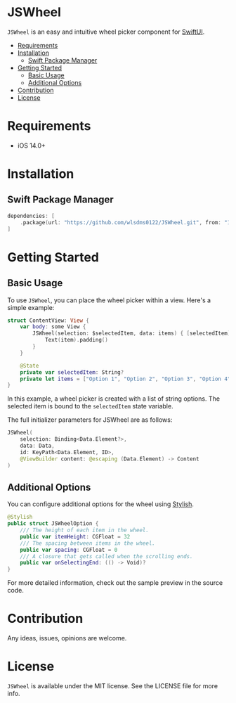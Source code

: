 # JSWheel
`JSWheel` is an easy and intuitive wheel picker component for [SwiftUI](https://developer.apple.com/kr/xcode/swiftui/).

- [Requirements](#requirements)
- [Installation](#installation)
  - [Swift Package Manager](#swift-package-manager)
- [Getting Started](#getting-started)
  - [Basic Usage](#basic-usage)
  - [Additional Options](#additional-options)
- [Contribution](#contribution)
- [License](#license)

# Requirements

- iOS 14.0+

# Installation
## Swift Package Manager
```swift
dependencies: [
    .package(url: "https://github.com/wlsdms0122/JSWheel.git", from: "1.0.0")
]
```

# Getting Started
## Basic Usage
To use `JSWheel`, you can place the wheel picker within a view. Here's a simple example:

```swift
struct ContentView: View {
    var body: some View {
        JSWheel(selection: $selectedItem, data: items) { [selectedItem] item in
            Text(item).padding()
        }
    }

    @State
    private var selectedItem: String?
    private let items = ["Option 1", "Option 2", "Option 3", "Option 4", "Option 5"]
}
```

In this example, a wheel picker is created with a list of string options. The selected item is bound to the `selectedItem` state variable.

The full initializer parameters for JSWheel are as follows:

```swift
JSWheel(
    selection: Binding<Data.Element?>,
    data: Data,
    id: KeyPath<Data.Element, ID>,
    @ViewBuilder content: @escaping (Data.Element) -> Content
)
```

## Additional Options
You can configure additional options for the wheel using [Stylish](https://github.com/wlsdms0122/Stylish).

```swift
@Stylish
public struct JSWheelOption {
    /// The height of each item in the wheel.
    public var itemHeight: CGFloat = 32
    /// The spacing between items in the wheel.
    public var spacing: CGFloat = 0
    /// A closure that gets called when the scrolling ends.
    public var onSelectingEnd: (() -> Void)?
}
```

For more detailed information, check out the sample preview in the source code.

# Contribution

Any ideas, issues, opinions are welcome.

# License

`JSWheel` is available under the MIT license. See the LICENSE file for more info.
